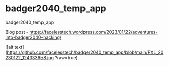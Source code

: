 # badger2040_temp_app
badger2040_temp_app

Blog post - https://facelesstech.wordpress.com/2023/01/22/adventures-into-badger2040-hacking/

![alt text](https://github.com/facelesstech/badger2040_temp_app/blob/main/PXL_20230122_124333658.jpg
?raw=true)
